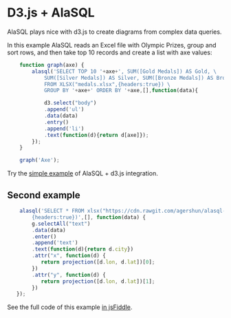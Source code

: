 # D3.js + AlaSQL

AlaSQL plays nice with d3.js to create diagrams from complex data queries. 

In this example AlaSQL reads an Excel file with Olympic Prizes, group and sort rows, and then
take top 10 records and create a list with axe values:

```js
    function graph(axe) {
        alasql('SELECT TOP 10 '+axe+', SUM([Gold Medals]) AS Gold, \
            SUM([Silver Medals]) AS Silver, SUM([Bronze Medals]) AS Bronze \
            FROM XLSX("medals.xlsx",{headers:true}) \
            GROUP BY '+axe+' ORDER BY '+axe,[],function(data){

            d3.select("body")
            .append('ul')
            .data(data)
            .entry()
            .append('li')
            .text(function(d){return d[axe]});
        });
    }

    graph('Axe');

```

Try the [simple example](http://alasql.org/demo/005d3/) of AlaSQL + d3.js integration.




## Second example

```js
    alasql('SELECT * FROM xlsx("https://cdn.rawgit.com/agershun/alasql-org/gh-pages/demo/014map/cities.xlsx",\
        {headers:true})',[], function(data) {
        g.selectAll("text")
        .data(data)
        .enter()
        .append('text')
        .text(function(d){return d.city})
        .attr("x", function(d) {
           return projection([d.lon, d.lat])[0];
        })
        .attr("y", function(d) {
           return projection([d.lon, d.lat])[1];
        })
   });

```
See the full code of this example [in jsFiddle](http://jsfiddle.net/agershun/LcqjLun6/2/).